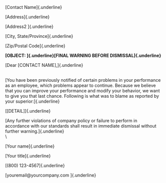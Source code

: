 [Contact Name]{.underline}

[Address]{.underline}

[Address2 ]{.underline}

[City, State/Province]{.underline}

[Zip/Postal Code]{.underline}

**[OBJECT: ]{.underline}[FINAL WARNING BEFORE DISMISSAL]{.underline}**

[Dear \[CONTACT NAME\],]{.underline}

\
[You have been previously notified of certain problems in your
performance as an employee, which problems appear to continue. Because
we believe that you can improve your performance and modify your
behavior, we want to give you that last chance. Following is what was to
blame as reported by your superior:]{.underline}

[\[DETAIL\]]{.underline}

[Any further violations of company policy or failure to perform in
accordance with our standards shall result in immediate dismissal
without further warning.]{.underline}\
\

[Your name]{.underline}

[Your title]{.underline}

[(800) 123-4567]{.underline}

[youremail\@yourcompany.com ]{.underline}
